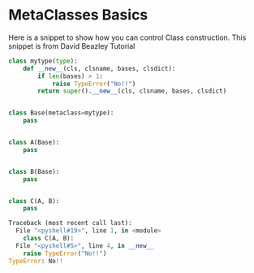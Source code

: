 # MetaClasses Basics

Here is a snippet to show how you can control Class construction. This snippet is from David Beazley Tutorial

```python
class mytype(type):
    def __new__(cls, clsname, bases, clsdict):
        if len(bases) > 1:
            raise TypeError("No!!")
        return super().__new__(cls, clsname, bases, clsdict)


class Base(metaclass=mytype):
    pass


class A(Base):
    pass


class B(Base):
    pass


class C(A, B):
    pass

Traceback (most recent call last):
  File "<pyshell#19>", line 1, in <module>
    class C(A, B):
  File "<pyshell#5>", line 4, in __new__
    raise TypeError("No!!")
TypeError: No!!
```


